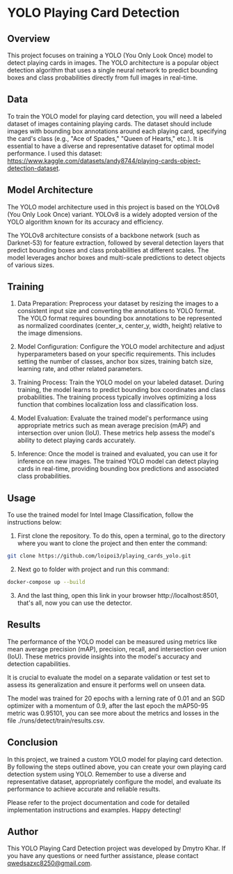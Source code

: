# YOLO Playing Card Detection

## Overview
This project focuses on training a YOLO (You Only Look Once) model to detect playing cards in images. The YOLO architecture is a popular object detection algorithm that uses a single neural network to predict bounding boxes and class probabilities directly from full images in real-time.

## Data
To train the YOLO model for playing card detection, you will need a labeled dataset of images containing playing cards. The dataset should include images with bounding box annotations around each playing card, specifying the card's class (e.g., "Ace of Spades," "Queen of Hearts," etc.). It is essential to have a diverse and representative dataset for optimal model performance. I used this dataset: https://www.kaggle.com/datasets/andy8744/playing-cards-object-detection-dataset.

## Model Architecture
The YOLO model architecture used in this project is based on the YOLOv8 (You Only Look Once) variant. YOLOv8 is a widely adopted version of the YOLO algorithm known for its accuracy and efficiency.

The YOLOv8 architecture consists of a backbone network (such as Darknet-53) for feature extraction, followed by several detection layers that predict bounding boxes and class probabilities at different scales. The model leverages anchor boxes and multi-scale predictions to detect objects of various sizes.

## Training
1. Data Preparation: Preprocess your dataset by resizing the images to a consistent input size and converting the annotations to YOLO format. The YOLO format requires bounding box annotations to be represented as normalized coordinates (center_x, center_y, width, height) relative to the image dimensions.

2. Model Configuration: Configure the YOLO model architecture and adjust hyperparameters based on your specific requirements. This includes setting the number of classes, anchor box sizes, training batch size, learning rate, and other related parameters.

3. Training Process: Train the YOLO model on your labeled dataset. During training, the model learns to predict bounding box coordinates and class probabilities. The training process typically involves optimizing a loss function that combines localization loss and classification loss.

4. Model Evaluation: Evaluate the trained model's performance using appropriate metrics such as mean average precision (mAP) and intersection over union (IoU). These metrics help assess the model's ability to detect playing cards accurately.

5. Inference: Once the model is trained and evaluated, you can use it for inference on new images. The trained YOLO model can detect playing cards in real-time, providing bounding box predictions and associated class probabilities.

## Usage
To use the trained model for Intel Image Classification, follow the instructions below:

1. First clone the repository. To do this, open a terminal, go to the directory where you want to clone the project and then enter the command:
```bash
git clone https://github.com/loipoi3/playing_cards_yolo.git
```
2. Next go to folder with project and run this command:
```bash
docker-compose up --build
```
3. And the last thing, open this link in your browser http://localhost:8501, that's all, now you can use the detector.

## Results
The performance of the YOLO model can be measured using metrics like mean average precision (mAP), precision, recall, and intersection over union (IoU). These metrics provide insights into the model's accuracy and detection capabilities.

It is crucial to evaluate the model on a separate validation or test set to assess its generalization and ensure it performs well on unseen data.

The model was trained for 20 epochs with a lerning rate of 0.01 and an SGD optimizer with a momentum of 0.9, after the last epoch the mAP50-95 metric was 0.95101, you can see more about the metrics and losses in the file ./runs/detect/train/results.csv.

## Conclusion
In this project, we trained a custom YOLO model for playing card detection. By following the steps outlined above, you can create your own playing card detection system using YOLO. Remember to use a diverse and representative dataset, appropriately configure the model, and evaluate its performance to achieve accurate and reliable results.

Please refer to the project documentation and code for detailed implementation instructions and examples. Happy detecting!

## Author
This YOLO Playing Card Detection project was developed by Dmytro Khar. If you have any questions or need further assistance, please contact qwedsazxc8250@gmail.com.
